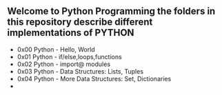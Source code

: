 ## **Welcome to Python Programming the folders in this repository describe different implementations of PYTHON**
- 0x00 Python - Hello, World
- 0x01 Python - if/else,loops,functions
- 0x02 Python - import@ modules
- 0x03 Python - Data Structures: Lists, Tuples
- 0x04 Python - More Data Structures: Set, Dictionaries
- 
